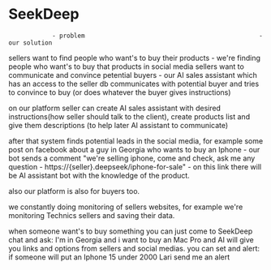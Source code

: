 # SeekDeep

                - problem                                                - our solution
sellers want to find people who want's to buy their products - we're finding people who want's to buy that products in social media
sellers want to communicate and convince petential buyers    - our AI sales assistant which has an access to the seller db communicates with potential buyer and tries to convince to buy (or does whatever the buyer gives instructions)


on our platform seller can create AI sales assistant with desired instructions(how seller should talk to the client), create products list and give them descriptions (to help later AI assistant to communicate)

after that system finds potential leads in the social media, for example some post on facebook about a guy in Georgia who wants to buy an Iphone - our bot sends a comment "we're selling iphone, come and check, ask me any question - https://{seller}.deepseek/iphone-for-sale" - on this link there will be AI assistant bot with the knowledge of the product.



also our platform is also for buyers too.

we constantly doing monitoring of sellers websites, for example we're monitoring Technics sellers and saving their data.

when someone want's to buy something you can just come to SeekDeep chat and ask: I'm in Georgia and i want to buy an Mac Pro and AI will give you links and options from sellers and social medias.
you can set and alert: if someone will put an Iphone 15 under 2000 Lari send me an alert
